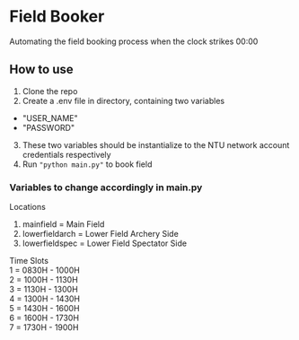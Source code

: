 # Field Booker
Automating the field booking process when the clock strikes 00:00


## How to use
1) Clone the repo
2) Create a .env file in directory, containing two variables
- "USER_NAME"
- "PASSWORD"
3) These two variables should be instantialize to the NTU network account credentials respectively
4) Run ```"python main.py"``` to book field

  
    
### Variables to change accordingly in main.py

Locations 
1) mainfield = Main Field
2) lowerfieldarch = Lower Field Archery Side
3) lowerfieldspec = Lower Field Spectator Side
  
    
Time Slots  
1 = 0830H - 1000H  
2 = 1000H - 1130H  
3 = 1130H - 1300H  
4 = 1300H - 1430H  
5 = 1430H - 1600H  
6 = 1600H - 1730H  
7 = 1730H - 1900H  
